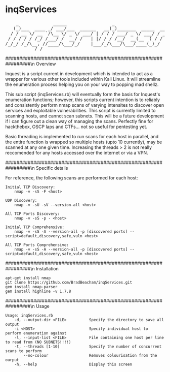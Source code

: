 # inqServices
<pre>
    _             _____                 _                       __  
   (_)___  ____ _/ ___/___  ______   __(_)_______  _____  _____/ /_ 
  / / __ \/ __ `/\__ \/ _ \/ ___/ | / / / ___/ _ \/ ___/ / ___/ __ \
 / / / / / /_/ /___/ /  __/ /   | |/ / / /__/  __(__  ) / /  / /_/ /
/_/_/ /_/\__, //____/\___/_/    |___/_/\___/\___/____(_)_/  /_.___/ 
           /_/                                                      
</pre>
#################################################################\n
Overview

Inquest is a script current in development which is intended to act as a wrapper for various other tools included within Kali Linux.  It will streamline the enumeration process helping you on your way to popping mad shellz.

This sub script (inqServices.rb) will eventually form the basis for Inquest's enumeration functions; however, this scripts current intention is to reliably and consistently perform nmap scans of varying intensites to discover open services and exploitable vulnerabilities.  This script is currently limited to scanning hosts, and cannot scan subnets.  This will be a future development if I can figure out a clean way of managing the scans.  Perfectly fine for hackthebox, OSCP laps and CTFs... not so useful for pentesting yet.

Basic threading is implemented to run scans for each host in parallel, and the entire function is wrapped so multiple hosts (upto 10 currently), may be scanned at any one given time.  Increasing the threads > 2 is not really reccomended for any hosts accessed over the internet or via a VPN.

#################################################################\n
Specific details

For reference, the following scans are performed for each host:

    Initial TCP Discovery:
        nmap -v -sS -F <host>

    UDP Discovery:
        nmap -v -sU -sV --version-all <host>
        
    All TCP Ports Discovery:
        nmap -v -sS -p - <host>

    Initial TCP Comprehensive:
        nmap -v -sS -A --version-all -p [discovered ports] --script=default,discovery,safe,vuln <host>

    All TCP Ports Comprehensive:
        nmap -v -sS -A --version-all -p [discovered ports] --script=default,discovery,safe,vuln <host>

#################################################################\n
Installation

    apt-get install nmap
    git clone https://github.com/BradBeacham/inqServices.git
    gem install nmap-parser
    gem install highline -v 1.7.8

#################################################################\n
Usage

    Usage: inqServices.rb
        -d, --output-dir <FILE>          Specify the directory to save all output
        -i <HOST>                        Specify individual host to perform enumeration against
        -l, --input-list <FILE>          File containing one host per line to read from (NO SUBNETS!!!!)
        -t, --threads [1-10]             Specify the number of concurrent scans to perform
            --no-colour                  Removes colourisation from the ourput
        -h, --help                       Display this screen

